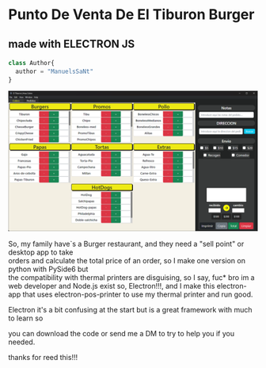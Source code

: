 
# Punto De Venta De **El Tiburon Burger**

## made with **ELECTRON JS**

``` js
class Author{
  author = "ManuelsSaNt"
}
```

![An image of running App](./assets/appruning.png "Running app")

So, my family have`s a Burger restaurant, and they need a "sell point" or desktop app to take  
orders and calculate the total price of an order, so I make one version on python with PySide6 but  
the compatibility with thermal printers are disguising, so I say, fuc* bro im a web developer
and Node.js exist so, Electron!!!, and I make this electron-app that uses electron-pos-printer
to use my thermal printer and run good.

Electron it's a bit confusing at the start but is a great framework with much to learn so

you can download the code or send me a DM to try to help you if you needed.

thanks for reed this!!!
